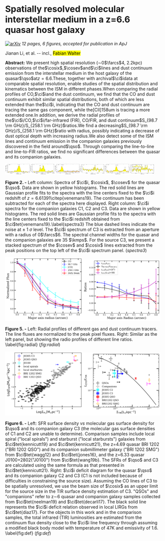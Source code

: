 <div class="macros" style="visibility:hidden;">
$\newcommand{\ensuremath}{}$
$\newcommand{\xspace}{}$
$\newcommand{\object}[1]{\texttt{#1}}$
$\newcommand{\farcs}{{.}''}$
$\newcommand{\farcm}{{.}'}$
$\newcommand{\arcsec}{''}$
$\newcommand{\arcmin}{'}$
$\newcommand{\ion}[2]{#1#2}$
$\newcommand{\vdag}{(v)^\dagger}$
$\newcommand$
$\newcommand$
$\newcommand{\hii}{\ion{H}{2}}$
$\newcommand{\oiii}{[\ion{O}{3}]_{\rm 88 \mu m}}$
$\newcommand{\oi}{[\ion{O}{1}]_{\rm 146 \mu m}}$
$\newcommand{\lsun}{L_{\sun}}$
$\newcommand{\nele}{n_{e}}$
$\newcommand{\pcubcm}{\rm cm^{-3}}$
$\newcommand{\cotwo}{CO(2-1)}$
$\newcommand{\coone}{CO(1-0)}$
$\newcommand{\ci}{[\ion{C}{1}]_{\rm 369 \mu m} }$
$\newcommand{\cii}{[\ion{C}{2}]_{\rm 158 \mu m} }$
$\newcommand{\cosix}{CO(6-5) }$
$\newcommand{\cosev}{CO(7-6) }$
$\newcommand{\qso}{J0305-3150}$
$\newcommand{\kmps}{\rm km s^{-1}}$
$\newcommand{\mjypb}{\rm mJy  beam^{-1}}$
$\newcommand{\ujypb}{\rm \mu Jy  beam^{-1}}$
$\newcommand{\jykmps}{\rm Jy km s^{-1} }$
$\newcommand{\msun}{\rm M_{\sun}}$</div>

# Spatially resolved molecular interstellar medium in a z=6.6 quasar host galaxy

<div id="comments">

 [![arXiv](https://img.shields.io/badge/arXiv-2204.00793-b31b1b.svg)](https://arxiv.org/abs/2204.00793) _12 pages, 6 figures, accepted for publication in ApJ_

</div>

<div id="authors">
Jianan Li, et al. -- incl., <mark>Fabian Walter</mark> 
</div>

<div id="abstract">

 **Abstract:** We present high spatial resolution ($\sim$0$\farcs$4, 2.2kpc) observations of the$\cosix$,$\cosev$and$\ci$lines and dust continuum emission from the interstellar medium in the host galaxy of the quasar$\qso$at$z=6.6$.These, together with archival$\ci$idata at comparable spatial resolution, enable studies of the spatial distribution and kinematics between the ISM in different phases.When comparing the radial profiles of CO,$\ci$iand the dust continuum, we find that the CO and dust continuum exhibit similar spatial distributions, both of which are less extended than the$\ci$i, indicating that the CO and dust continuum are tracing the same gas component, while the[CII]158um is tracing a more extended one.In addition, we derive the radial profiles of the$\ci$i/CO,$\ci$i/far-infrared (FIR), CO/FIR, and dust continuum$S_{98.7 \rm GHz}/S_{258.1 \rm GHz}$ratios.We find a decreasing$S_{98.7 \rm GHz}/S_{258.1 \rm GHz}$ratio with radius, possibly indicating a decrease of dust optical depth with increasing radius.We also detect some of the ISM lines and continuum emission in the companion galaxies previously discovered in the field around$\qso$.  Through comparing the line-to-line and line-to-FIR ratios, we find no significant differences between the quasar and its companion galaxies.

</div>
<div id="div_fig1">

<img src="tmp_2204.00793/./cii_spectra.png" alt="Fig2.1" width="16%"/><img src="tmp_2204.00793/./comp1.png" alt="Fig2.2" width="16%"/><img src="tmp_2204.00793/./co65_spectra.png" alt="Fig2.3" width="16%"/><img src="tmp_2204.00793/./comp2.png" alt="Fig2.4" width="16%"/><img src="tmp_2204.00793/./co76_spectra.png" alt="Fig2.5" width="16%"/><img src="tmp_2204.00793/./comp3.png" alt="Fig2.6" width="16%"/>

**Figure 2. -** Left column: Spectra of $\ci$i,  $\cosix$, $\cosev$  for the quasar $\qso$. Data are shown in yellow histograms. The red solid lines are Gaussian profile fits to the spectra with the line centers fixed to the $\ci$i  redshift of $z=6.61391$\citep{venemans19}. The continuum has been subtracted for each of the spectra here displayed. Right column: $\ci$i  spectra for the companion galaxies C1, C2 and C3.  Data are shown in yellow histograms. The red solid lines are Gaussian profile fits to the spectra with the line centers fixed to the $\ci$i  redshift obtained from  $\ci$tet{venemans19}.\label{spectra3} The blue dashed lines indicate the noise at $\pm$ 1 $\sigma$ level.
The $\ci$i  spectrum of C3 is extracted from an aperture with a radius of 0$\farcs$6.
The spectral channel widths for the quasar and the companion galaxies are 35 $\kmps$.
For the source C3,  we present a stacked spectrum of the $\cosev$  and $\cosix$  lines extracted from the peak positions on the top left of the  $\ci$i  spectrum panel. (*spectra3*)

</div>
<div id="div_fig2">

<img src="tmp_2204.00793/./radial_profile.png" alt="Fig5.1" width="50%"/><img src="tmp_2204.00793/./radial_ratio_co_cii.png" alt="Fig5.2" width="50%"/>

**Figure 5. -** Left: Radial profiles of different gas and dust continuum tracers. The line fluxes are normalized to the peak pixel fluxes.
Right: Similar as the left panel, but showing the radio profiles of different line ratios.
\label{fig:radial} (*fig:radial*)

</div>
<div id="div_fig3">

<img src="tmp_2204.00793/./figure_sflaw.png" alt="Fig6.1" width="50%"/><img src="tmp_2204.00793/./figure_deficit.png" alt="Fig6.2" width="50%"/>

**Figure 6. -** Left:  SFR surface density $vs$ molecular gas surface density for $\qso$  and its companion galaxy C3 (the molecular gas surface densities of C1 and C2 are unable to determine).
Comparison samples include local spiral  ("local spirals") and starburst ("local starbursts") galaxies  from $\ci$tet{kennicutt19} and $\ci$tet{kennicutt21},  the z=4.69 quasar BRI 1202 ("BRI 1202 QSO") and its companion submillimeter galaxy ("BRI 1202  SMG") from $\ci$tet{wagg12} and $\ci$tet{jones16},  and the z=6.33 quasar J0100+2802("J0100") from $\ci$tet{wang19b}. The SFRs of $\qso$  and C3 are calculated using the same formula as that presented in  $\ci$tet{kennicutt21}.
Right: $\ci$i  deficit diagram for the quasar $\qso$  and its companion galaxy C2 and C3 (C1 is not included because of difficulties in constraining the source size).   Assuming the CO lines of C3 to be spatially unresolved, we use the beam size of $\cosix$  as an upper limit for the source size in the TIR surface density estimation of C3.
 "QSOs" and "companions" refer to z$\sim$6 quasar and companion galaxy samples collected from
 $\ci$tet{neelman19} and $\ci$tet{decarli17}.
The black solid line represents the $\ci$i  deficit relation observed in local LIRGs from
$\ci$tet{diaz17}. For the objects in this work and in the comparison samples, the total infrared (TIR) luminosities are estimated from the continuum flux density close to the $\ci$i   line frequency through assuming a modified black body model with temperature of 47K and emissivity of 1.6.
\label{fig:def} (*fig:def*)

</div>
